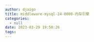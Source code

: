 ```yaml
---
author: djaigo
title: middleware-mysql-24-0000-内存引擎
categories:
  - null
date: 2023-03-29 19:50:26
tags:
---
```

